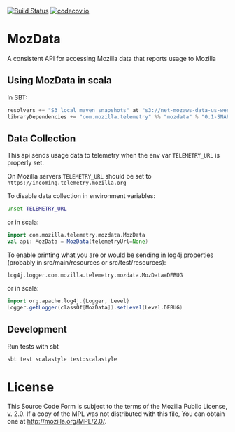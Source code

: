 [![Build Status](https://travis-ci.org/mozilla/mozdata.svg?branch=master)](https://travis-ci.org/mozilla/mozdata)
[![codecov.io](https://codecov.io/github/mozilla/mozdata/coverage.svg?branch=master)](https://codecov.io/github/mozilla/mozdata?branch=master)

# MozData

A consistent API for accessing Mozilla data that reports usage to Mozilla

## Using MozData in scala

In SBT:
```sbt
resolvers += "S3 local maven snapshots" at "s3://net-mozaws-data-us-west-2-ops-mavenrepo/snapshots"
libraryDependencies += "com.mozilla.telemetry" %% "mozdata" % "0.1-SNAPSHOT"
```

## Data Collection

This api sends usage data to telemetry when the env var `TELEMETRY_URL` is properly set.

On Mozilla servers `TELEMETRY_URL` should be set to `https://incoming.telemetry.mozilla.org`

To disable data collection in environment variables:
```bash
unset TELEMETRY_URL
```
or in scala:
```scala
import com.mozilla.telemetry.mozdata.MozData
val api: MozData = MozData(telemetryUrl=None)
```

To enable printing what you are or would be sending in log4j.properties (probably in src/main/resources or src/test/resources):
```properties
log4j.logger.com.mozilla.telemetry.mozdata.MozData=DEBUG
```
or in scala:
```scala
import org.apache.log4j.{Logger, Level}
Logger.getLogger(classOf[MozData]).setLevel(Level.DEBUG)
```

## Development

Run tests with sbt

```bash
sbt test scalastyle test:scalastyle
```

# License

This Source Code Form is subject to the terms of the Mozilla Public
License, v. 2.0. If a copy of the MPL was not distributed with this
file, You can obtain one at http://mozilla.org/MPL/2.0/.
